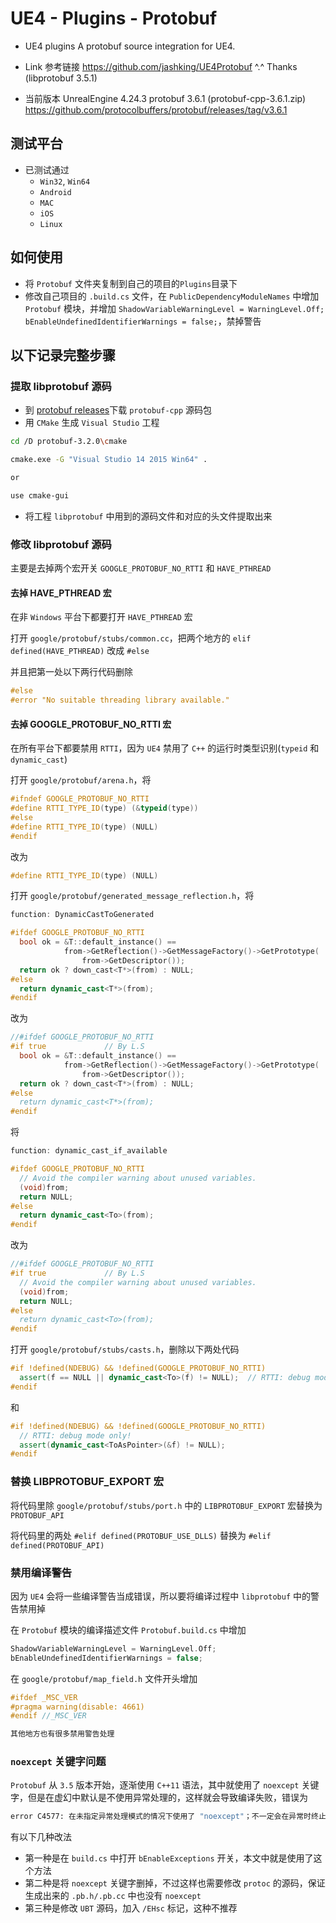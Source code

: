 # UE4 - Plugins - Protobuf

* UE4 plugins
A protobuf source integration for UE4.

* Link
参考链接
https://github.com/jashking/UE4Protobuf ^.^ Thanks (libprotobuf 3.5.1)

* 当前版本
UnrealEngine 4.24.3
protobuf 3.6.1 (protobuf-cpp-3.6.1.zip)
https://github.com/protocolbuffers/protobuf/releases/tag/v3.6.1


## 测试平台 ##

* 已测试通过
	* `Win32`, `Win64`
	* `Android`
	* `MAC`
	* `iOS`
	* `Linux`

## 如何使用 ##

* 将 `Protobuf` 文件夹复制到自己的项目的`Plugins`目录下
* 修改自己项目的 `.build.cs` 文件，在 `PublicDependencyModuleNames` 中增加 `Protobuf` 模块，并增加 `ShadowVariableWarningLevel = WarningLevel.Off; bEnableUndefinedIdentifierWarnings = false;`，禁掉警告

## 以下记录完整步骤 ##

### 提取 libprotobuf 源码 ###

* 到 [protobuf releases](https://github.com/google/protobuf/releases)下载 `protobuf-cpp` 源码包
* 用 `CMake` 生成 `Visual Studio` 工程

``` bash
cd /D protobuf-3.2.0\cmake

cmake.exe -G "Visual Studio 14 2015 Win64" .

or

use cmake-gui

```

* 将工程 `libprotobuf` 中用到的源码文件和对应的头文件提取出来

### 修改 libprotobuf 源码 ###

主要是去掉两个宏开关 `GOOGLE_PROTOBUF_NO_RTTI` 和 `HAVE_PTHREAD`

#### 去掉 HAVE_PTHREAD 宏 ####

在非 `Windows` 平台下都要打开 `HAVE_PTHREAD` 宏

打开 `google/protobuf/stubs/common.cc`，把两个地方的 `elif defined(HAVE_PTHREAD)` 改成 `#else`

并且把第一处以下两行代码删除

``` cpp
#else
#error "No suitable threading library available."
```

#### 去掉 GOOGLE_PROTOBUF_NO_RTTI 宏 ####

在所有平台下都要禁用 `RTTI`，因为 `UE4` 禁用了 `C++` 的运行时类型识别(`typeid` 和 `dynamic_cast`)

打开 `google/protobuf/arena.h`，将

``` cpp
#ifndef GOOGLE_PROTOBUF_NO_RTTI
#define RTTI_TYPE_ID(type) (&typeid(type))
#else
#define RTTI_TYPE_ID(type) (NULL)
#endif
```

改为

``` cpp
#define RTTI_TYPE_ID(type) (NULL)
```

打开 `google/protobuf/generated_message_reflection.h`，将

``` cpp
function: DynamicCastToGenerated

#ifdef GOOGLE_PROTOBUF_NO_RTTI
  bool ok = &T::default_instance() ==
            from->GetReflection()->GetMessageFactory()->GetPrototype(
                from->GetDescriptor());
  return ok ? down_cast<T*>(from) : NULL;
#else
  return dynamic_cast<T*>(from);
#endif
```

改为

``` cpp
//#ifdef GOOGLE_PROTOBUF_NO_RTTI
#if true             // By L.S
  bool ok = &T::default_instance() ==
            from->GetReflection()->GetMessageFactory()->GetPrototype(
                from->GetDescriptor());
  return ok ? down_cast<T*>(from) : NULL;
#else
  return dynamic_cast<T*>(from);
#endif
```

将

``` cpp
function: dynamic_cast_if_available

#ifdef GOOGLE_PROTOBUF_NO_RTTI
  // Avoid the compiler warning about unused variables.
  (void)from;
  return NULL;
#else
  return dynamic_cast<To>(from);
#endif
```

改为

``` cpp
//#ifdef GOOGLE_PROTOBUF_NO_RTTI
#if true             // By L.S
  // Avoid the compiler warning about unused variables.
  (void)from;
  return NULL;
#else
  return dynamic_cast<To>(from);
#endif
```

打开 `google/protobuf/stubs/casts.h`，删除以下两处代码

``` cpp
#if !defined(NDEBUG) && !defined(GOOGLE_PROTOBUF_NO_RTTI)
  assert(f == NULL || dynamic_cast<To>(f) != NULL);  // RTTI: debug mode only!
#endif
```

和

``` cpp
#if !defined(NDEBUG) && !defined(GOOGLE_PROTOBUF_NO_RTTI)
  // RTTI: debug mode only!
  assert(dynamic_cast<ToAsPointer>(&f) != NULL);
#endif
```

### 替换 LIBPROTOBUF_EXPORT 宏 ###

将代码里除 `google/protobuf/stubs/port.h` 中的 `LIBPROTOBUF_EXPORT` 宏替换为 `PROTOBUF_API`

将代码里的两处 `#elif defined(PROTOBUF_USE_DLLS)` 替换为 `#elif defined(PROTOBUF_API)`

### 禁用编译警告 ###

因为 `UE4` 会将一些编译警告当成错误，所以要将编译过程中 `libprotobuf` 中的警告禁用掉

在 `Protobuf` 模块的编译描述文件 `Protobuf.build.cs` 中增加

``` cpp
ShadowVariableWarningLevel = WarningLevel.Off;
bEnableUndefinedIdentifierWarnings = false;
```

在 `google/protobuf/map_field.h` 文件开头增加 

``` cpp
#ifdef _MSC_VER
#pragma warning(disable: 4661)
#endif //_MSC_VER

其他地方也有很多禁用警告处理

```

### `noexcept` 关键字问题 ###

`Protobuf` 从 `3.5` 版本开始，逐渐使用 `C++11` 语法，其中就使用了 `noexcept` 关键字，但是在虚幻中默认是不使用异常处理的，这样就会导致编译失败，错误为

```bash
error C4577: 在未指定异常处理模式的情况下使用了 "noexcept"；不一定会在异常时终止。指定 /EHsc
```

有以下几种改法

* 第一种是在 `build.cs` 中打开 `bEnableExceptions` 开关，本文中就是使用了这个方法
* 第二种是将 `noexcept` 关键字删掉，不过这样也需要修改 `protoc` 的源码，保证生成出来的 `.pb.h/.pb.cc` 中也没有 `noexcept`
* 第三种是修改 `UBT` 源码，加入 `/EHsc` 标记，这种不推荐

